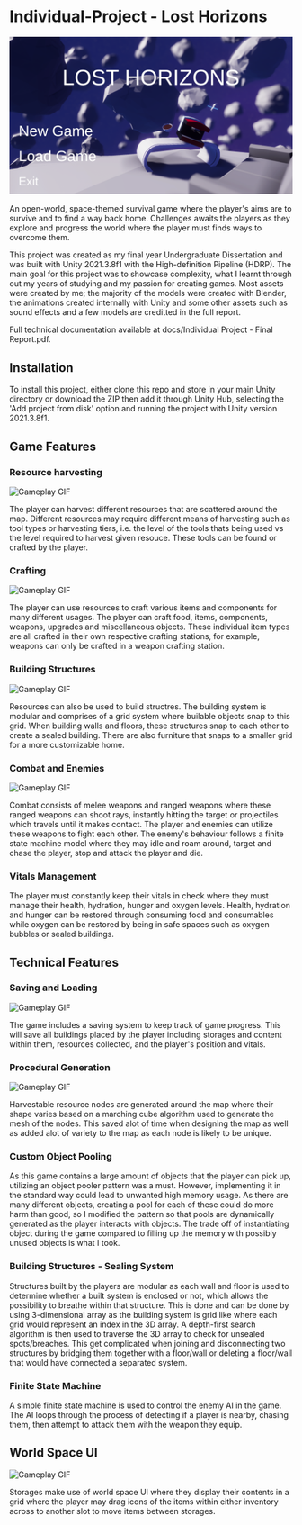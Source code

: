 # Individual-Project - Lost Horizons

![Cover Image](https://github.com/TofuHiro/Individual-Project/blob/main/media/LH_Cover.png)

An open-world, space-themed survival game where the player's aims are to survive and to find a way back home. Challenges awaits the players as they explore and progress the world where the player must finds ways to overcome them.

This project was created as my final year Undergraduate Dissertation and was built with Unity 2021.3.8f1 with the High-definition Pipeline (HDRP). The main goal for this project was to showcase complexity, what I learnt through out my years of studying and my passion for creating games. Most assets were created by me; the majority of the models were created with Blender, the animations created internally with Unity and some other assets such as sound effects and a few models are creditted in the full report. 

Full technical documentation available at docs/Individual Project - Final Report.pdf.

## Installation

To install this project, either clone this repo and store in your main Unity directory or download the ZIP then add it through Unity Hub, selecting the 'Add project from disk' option and running the project with Unity version 2021.3.8f1.

## Game Features

### Resource harvesting

![Gameplay GIF](https://github.com/TofuHiro/Individual-Project/blob/main/media/Harvest.gif)

The player can harvest different resources that are scattered around the map. Different resources may require different means of harvesting such as tool types or harvesting tiers, i.e. the level of the tools thats being used vs the level required to harvest given resouce. These tools can be found or crafted by the player.

### Crafting 

![Gameplay GIF](https://github.com/TofuHiro/Individual-Project/blob/main/media/Craft.gif)

The player can use resources to craft various items and components for many different usages. The player can craft food, items, components, weapons, upgrades and miscellaneous objects. These individual item types are all crafted in their own respective crafting stations, for example, weapons can only be crafted in a weapon crafting station. 

### Building Structures 

![Gameplay GIF](https://github.com/TofuHiro/Individual-Project/blob/main/media/Build.gif)

Resources can also be used to build structres. The building system is modular and comprises of a grid system where builable objects snap to this grid. When building walls and floors, these structures snap to each other to create a sealed building. There are also furniture that snaps to a smaller grid for a more customizable home.

### Combat and Enemies

![Gameplay GIF](https://github.com/TofuHiro/Individual-Project/blob/main/media/Combat.gif)

Combat consists of melee weapons and ranged weapons where these ranged weapons can shoot rays, instantly hitting the target or projectiles which travels until it makes contact. The player and enemies can utilize these weapons to fight each other. The enemy's behaviour follows a finite state machine model where they may idle and roam around, target and chase the player, stop and attack the player and die.

### Vitals Management

The player must constantly keep their vitals in check where they must manage their health, hydration, hunger and oxygen levels. Health, hydration and hunger can be restored through consuming food and consumables while oxygen can be restored by being in safe spaces such as oxygen bubbles or sealed buildings.

## Technical Features

### Saving and Loading

![Gameplay GIF](https://github.com/TofuHiro/Individual-Project/blob/main/media/Saving.gif)

The game includes a saving system to keep track of game progress. This will save all buildings placed by the player including storages and content within them, resources collected, and the player's position and vitals. 

### Procedural Generation

![Gameplay GIF](https://github.com/TofuHiro/Individual-Project/blob/main/media/Marching.gif)

Harvestable resource nodes are generated around the map where their shape varies based on a marching cube algorithm used to generate the mesh of the nodes. This saved alot of time when designing the map as well as added alot of variety to the map as each node is likely to be unique.

### Custom Object Pooling

As this game contains a large amount of objects that the player can pick up, utilizing an object pooler pattern was a must. However, implementing it in the standard way could lead to unwanted high memory usage. As there are many different objects, creating a pool for each of these could do more harm than good, so I modified the pattern so that pools are dynamically generated as the player interacts with objects. The trade off of instantiating object during the game compared to filling up the memory with possibly unused objects is what I took.

### Building Structures - Sealing System

Structures built by the players are modular as each wall and floor is used to determine whether a built system is enclosed or not, which allows the possibility to breathe within that structure. This is done and can be done by using 3-dimensional array as the building system is grid like where each grid would represent an index in the 3D array. A depth-first search algorithm is then used to traverse the 3D array to check for unsealed spots/breaches. This get complicated when joining and disconnecting two structures by bridging them together with a floor/wall or deleting a floor/wall that would have connected a separated system.  

### Finite State Machine

A simple finite state machine is used to control the enemy AI in the game. The AI loops through the process of detecting if a player is nearby, chasing them, then attempt to attack them with the weapon they equip.

## World Space UI

![Gameplay GIF](https://github.com/TofuHiro/Individual-Project/blob/main/media/Invent.gif)

Storages make use of world space UI where they display their contents in a grid where the player may drag icons of the items within either inventory across to another slot to move items between storages.
